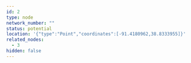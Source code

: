 ```yaml
---
id: 2
type: node
network_number: ""
status: potential
location: '{"type":"Point","coordinates":[-91.4180962,38.8333955]}'
related_nodes:
  - 3
hidden: false
---
```

